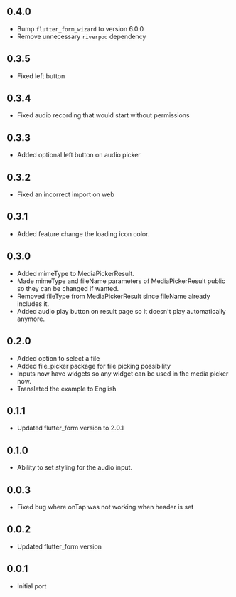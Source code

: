 ## 0.4.0

- Bump `flutter_form_wizard` to version 6.0.0
- Remove unnecessary `riverpod` dependency
## 0.3.5

- Fixed left button

## 0.3.4

- Fixed audio recording that would start without permissions

## 0.3.3

- Added optional left button on audio picker
## 0.3.2

- Fixed an incorrect import on web

## 0.3.1

- Added feature change the loading icon color.

## 0.3.0

- Added mimeType to MediaPickerResult.
- Made mimeType and fileName parameters of MediaPickerResult public so they can be changed if wanted.
- Removed fileType from MediaPickerResult since fileName already includes it.
- Added audio play button on result page so it doesn't play automatically anymore.

## 0.2.0

- Added option to select a file
- Added file_picker package for file picking possibility
- Inputs now have widgets so any widget can be used in the media picker now.
- Translated the example to English

## 0.1.1

- Updated flutter_form version to 2.0.1

## 0.1.0

- Ability to set styling for the audio input.

## 0.0.3

- Fixed bug where onTap was not working when header is set

## 0.0.2

- Updated flutter_form version

## 0.0.1

- Initial port
